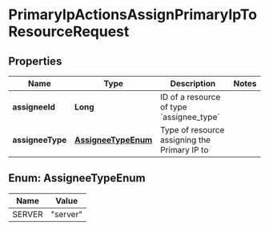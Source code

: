 

# PrimaryIpActionsAssignPrimaryIpToResourceRequest


## Properties

| Name | Type | Description | Notes |
|------------ | ------------- | ------------- | -------------|
|**assigneeId** | **Long** | ID of a resource of type &#x60;assignee_type&#x60; |  |
|**assigneeType** | [**AssigneeTypeEnum**](#AssigneeTypeEnum) | Type of resource assigning the Primary IP to |  |



## Enum: AssigneeTypeEnum

| Name | Value |
|---- | -----|
| SERVER | &quot;server&quot; |



